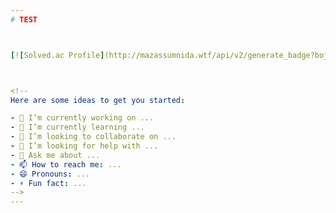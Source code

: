```yaml
---
# TEST



[![Solved.ac Profile](http://mazassumnida.wtf/api/v2/generate_badge?boj=dongr5102)](https://solved.ac/dongr5102/)



<!--
Here are some ideas to get you started:

- 🔭 I’m currently working on ...
- 🌱 I’m currently learning ...
- 👯 I’m looking to collaborate on ...
- 🤔 I’m looking for help with ...
- 💬 Ask me about ...
- 📫 How to reach me: ...
- 😄 Pronouns: ...
- ⚡ Fun fact: ...
-->
---
```

